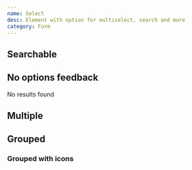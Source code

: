 ```yaml
---
name: Select
desc: Element with option for multiselect, search and more
category: Form
---
```


<core-knobs src="./components.json" name="core-select">
  <core-select>
    <core-option value="Option 1" selected></core-option>
    <core-option value="Option 2" disabled></core-option>
    <core-option value="Option 3"></core-option>
    <core-option value="Option 4"></core-option>
  </core-select>
</core-knobs>

## Searchable

<core-knobs hideTabs src="./components.json" name="core-select">
  <core-select searchable clearable placeholder="Search">
    <core-option value="Option 1"></core-option>
    <core-option value="Option 2"></core-option>
    <core-option value="Option 3"></core-option>
  </core-select>
</core-knobs>

## No options feedback

<core-knobs hideTabs src="./components.json" name="core-select">
  <core-select searchable placeholder="Search with no results">
    <core-option value="Option 1"></core-option>
    <div slot="no-options">No results found</div>
  </core-select>
</core-knobs>

## Multiple

<core-knobs hideTabs src="./components.json" name="core-select">
  <core-select full multiple list-open-on-select>
    <core-option value="Option 1" selected></core-option>
    <core-option value="Option 2"></core-option>
    <core-option value="Option 3" selected></core-option>
    <core-option value="Option 4"></core-option>
    <core-option value="Option 5" selected></core-option>
    <core-option value="Option 6" selected></core-option>
  </core-select>
</core-knobs>

## Grouped

<core-knobs hideTabs src="./components.json" name="core-select">
  <core-select>
    <core-optgroup label="Group 1">
      <core-option value="Option 1" selected></core-option>
      <core-option value="Option 2"></core-option>
      <core-option value="Option 3"></core-option>
    </core-optgroup>
    <core-optgroup label="Group 2">
      <core-option value="Option 4" selected></core-option>
      <core-option value="Option 5"></core-option>
      <core-option value="Option 6"></core-option>
    </core-optgroup>
  </core-select>
</core-knobs>

### Grouped with icons

<core-knobs hideTabs src="./components.json" name="core-select">
  <core-select>
    <core-optgroup label="Group 1">
      <ion-icon slot="prepend" name="people-outline"></ion-icon>
      <core-option value="Option 1" selected></core-option>
      <core-option value="Option 2"></core-option>
      <core-option value="Option 3"></core-option>
    </core-optgroup>
    <core-optgroup label="Group 2">
      <ion-icon slot="prepend" name="person-outline"></ion-icon>
      <core-option value="Option 4" selected></core-option>
      <core-option value="Option 5"></core-option>
      <core-option value="Option 6"></core-option>
    </core-optgroup>
  </core-select>
</core-knobs>
